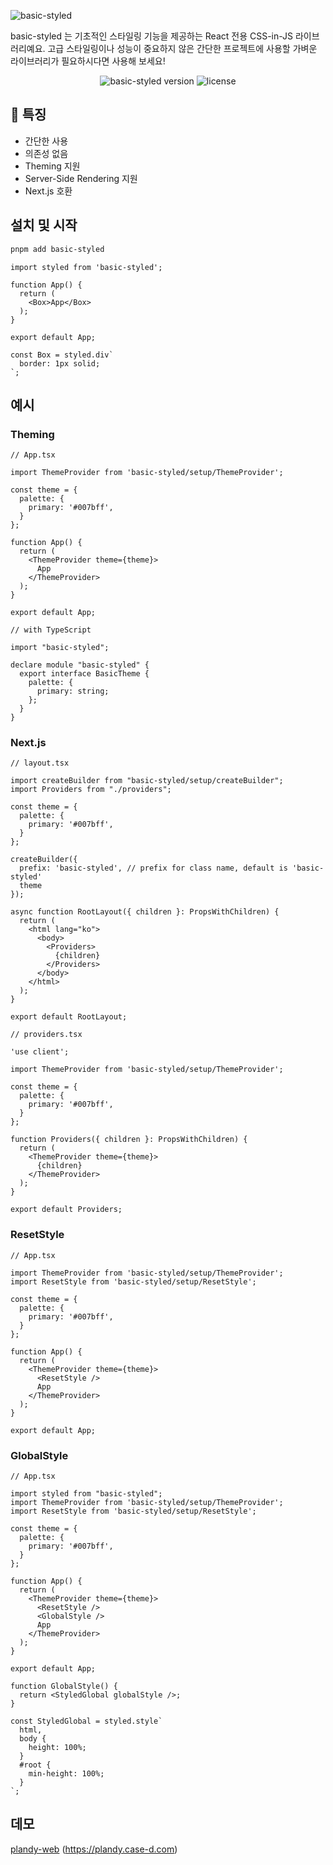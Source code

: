 ![basic-styled](https://github.com/user-attachments/assets/f87cf4c0-f19b-4aee-b51e-4a5a8fbe496c)

basic-styled 는 기초적인 스타일링 기능을 제공하는 React 전용 CSS-in-JS 라이브러리예요. 고급 스타일링이나 성능이 중요하지 않은 간단한 프로젝트에 사용할 가벼운 라이브러리가 필요하시다면 사용해 보세요!

<p align="center">
    <img src="https://img.shields.io/npm/v/basic-styled?style=flat-square&labelColor=%2360758B&color=%23004ECC" alt="basic-styled version"/>
    <img src="https://img.shields.io/github/license/kimjh96/basic-styled?style=flat-square" alt="license" />
</p>

## 🚀 특징
- 간단한 사용
- 의존성 없음
- Theming 지원
- Server-Side Rendering 지원
- Next.js 호환

## 설치 및 시작
```bash
pnpm add basic-styled
```

```tsx
import styled from 'basic-styled';

function App() {
  return (
    <Box>App</Box>
  );
}

export default App;

const Box = styled.div`
  border: 1px solid;
`;
```

## 예시
### Theming
```tsx
// App.tsx

import ThemeProvider from 'basic-styled/setup/ThemeProvider';

const theme = {
  palette: {
    primary: '#007bff',
  }
};

function App() {
  return (
    <ThemeProvider theme={theme}>
      App
    </ThemeProvider>
  );
}

export default App;
```

```tsx
// with TypeScript

import "basic-styled";

declare module "basic-styled" {
  export interface BasicTheme {
    palette: {
      primary: string;
    };
  }
}
```

### Next.js
```tsx
// layout.tsx

import createBuilder from "basic-styled/setup/createBuilder";
import Providers from "./providers";

const theme = {
  palette: {
    primary: '#007bff',
  }
};

createBuilder({
  prefix: 'basic-styled', // prefix for class name, default is 'basic-styled'
  theme
});

async function RootLayout({ children }: PropsWithChildren) {
  return (
    <html lang="ko">
      <body>
        <Providers>
          {children}
        </Providers>
      </body>
    </html>
  );
}

export default RootLayout;
```

```tsx
// providers.tsx

'use client';

import ThemeProvider from 'basic-styled/setup/ThemeProvider';

const theme = {
  palette: {
    primary: '#007bff',
  }
};

function Providers({ children }: PropsWithChildren) {
  return (
    <ThemeProvider theme={theme}>
      {children}
    </ThemeProvider>
  );
}

export default Providers;
```

### ResetStyle
```tsx
// App.tsx

import ThemeProvider from 'basic-styled/setup/ThemeProvider';
import ResetStyle from 'basic-styled/setup/ResetStyle';

const theme = {
  palette: {
    primary: '#007bff',
  }
};

function App() {
  return (
    <ThemeProvider theme={theme}>
      <ResetStyle />
      App
    </ThemeProvider>
  );
}

export default App;
```

### GlobalStyle
```tsx
// App.tsx

import styled from "basic-styled";
import ThemeProvider from 'basic-styled/setup/ThemeProvider';
import ResetStyle from 'basic-styled/setup/ResetStyle';

const theme = {
  palette: {
    primary: '#007bff',
  }
};

function App() {
  return (
    <ThemeProvider theme={theme}>
      <ResetStyle />
      <GlobalStyle />
      App
    </ThemeProvider>
  );
}

export default App;

function GlobalStyle() {
  return <StyledGlobal globalStyle />;
}

const StyledGlobal = styled.style`
  html,
  body {
    height: 100%;
  }
  #root {
    min-height: 100%;
  }
`;
```

## 데모
[plandy-web](https://github.com/case-d-plandy/plandy-web) (https://plandy.case-d.com)
